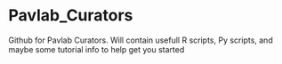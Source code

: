 # Pavlab_Curators
Github for Pavlab Curators. Will contain usefull R scripts, Py scripts, and maybe some tutorial info to help get you started
